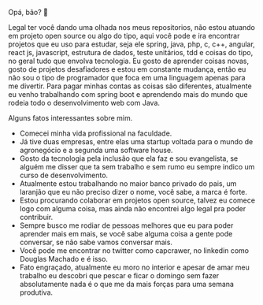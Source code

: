 
Opá, bão? 👋

Legal ter você dando uma olhada nos meus repositorios, não estou atuando em projeto open source ou algo do tipo, aqui você pode e ira encontrar projetos que eu uso para estudar, seja ele spring, java, php, c, c++, angular, react js, javascript, estrutura de dados, teste unitários, tdd e coisas do tipo, no geral tudo que envolva tecnologia. Eu gosto de aprender coisas novas, gosto de projetos desafiadores e estou em constante mudança, então eu não sou o tipo de programador que foca em uma linguagem apenas para me divertir. Para pagar minhas contas as coisas são diferentes, atualmente eu venho trabalhando com spring boot e aprendendo mais do mundo que rodeia todo o desenvolvimento web com Java. 

Alguns fatos interessantes sobre mim. 

- Comecei minha vida profissional na faculdade. 
- Já tive duas empresas, entre elas uma startup voltada para o mundo de agronegócio e a segunda uma software house. 
- Gosto da tecnologia pela inclusão que ela faz e sou evangelista, se alguém me disser que ta sem trabalho e sem rumo eu sempre indico um curso de desenvolvimento. 
- Atualmente estou trabalhando no maior banco privado do pais, um laranjão que eu não preciso dizer o nome, você sabe, a marca é forte. 
- Estou procurando colaborar em projetos open source, talvez eu comece logo com alguma coisa, mas ainda não encontrei algo legal pra poder contribuir. 
- Sempre busco me rodiar de pessoas melhores que eu para poder aprender mais em mais, se você sabe alguma coisa a gente pode conversar, se não sabe vamos conversar mais. 
- Você pode me encontrar no twitter como capcrawer, no linkedin como Douglas Machado e é isso.
- Fato engraçado, atualmente eu moro no interior e apesar de amar meu trabalho eu descobri que pescar e ficar o domingo sem fazer absolutamente nada é o que me da mais forças para uma semana produtiva. 
